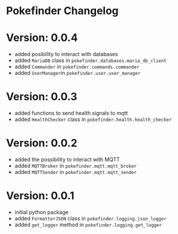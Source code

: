 # Pokefinder Changelog

# Version: 0.0.4
- added posibility to interact with databases
- added `MariaDB` class in `pokefinder.databases.maria_db_client`
- added `Commander` in `pokefinder.commands.commander`
- added `UserManager`in `pokefinder.user.user_manager`

# Version: 0.0.3
- added functions to send health signals to mqtt
- added `HealthChecker` class in `pokefinder.health.health_checker`

# Version: 0.0.2
- added the possibility to interact with MQTT
- added `MQTTBroker` in `pokefinder.mqtt.mqtt_broker`
- added `MQTTSender` in `pokefinder.mqtt.mqtt_sender`

# Version: 0.0.1

- initial python package
- added `FormatterJSON` class in `pokefinder.logging.json_logger`
- added `get_logger` method in `pokefinder.logging.get_logger`